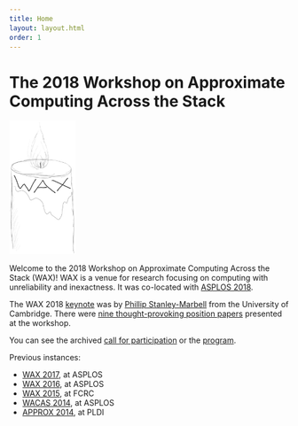 ```yaml
---
title: Home
layout: layout.html
order: 1
---
```

# The 2018 Workshop on Approximate Computing Across the Stack

<img src="waxlogo500.jpg" style="max-width: 120px;" class="illus">

Welcome to the 2018 Workshop on Approximate Computing Across the Stack (WAX)! WAX is a venue for research focusing on computing with unreliability and inexactness.
It was co-located with [ASPLOS 2018][].

The WAX 2018 [keynote][] was by [Phillip Stanley-Marbell](http://www.phillipstanleymarbell.org) from the University of Cambridge.
There were [nine thought-provoking position papers][program] presented at the workshop.

You can see the archived [call for participation][cfp] or the [program][].

[hotcrp]: http://www.cs.cornell.edu/conferences/wax2018/
[hank-email]: mailto:hankhoffmann@cs.uchicago.edu
[topics]: https://github.com/cucapra/wax2018/wiki/Discussion-Topics
[program]: program.html
[keynote]: keynote.html

Previous instances:

* [WAX 2017][], at ASPLOS
* [WAX 2016][], at ASPLOS
* [WAX 2015][], at FCRC
* [WACAS 2014][], at ASPLOS
* [APPROX 2014][], at PLDI

[wax 2017]: http://approximate.computer/wax2017/
[wax 2016]: http://approximate.computer/wax2016/
[asplos 2018]: https://www.asplos2018.org
[wax 2015]: http://sampa.cs.washington.edu/new/wax2015/
[wacas 2014]: http://sampa.cs.washington.edu/new/wacas14/
[approx 2014]: http://approx2014.cs.umass.edu/
[cfp]: http://approximate.computer/wax2018/cfp.html
